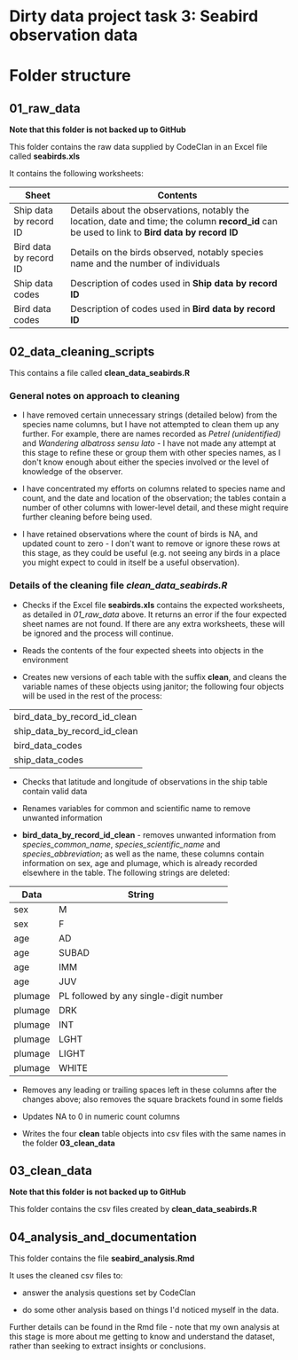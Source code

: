 # Dirty data project task 3: Seabird observation data



# Folder structure

## 01_raw_data

**Note that this folder is not backed up to GitHub**

This folder contains the raw data supplied by CodeClan in an Excel file called **seabirds.xls**

It contains the following worksheets:

| **Sheet**              | **Contents**                                                                                                                                    |
|------------------------|-------------------------------------------------------------------------------------------------------------------------------------------------|
| Ship data by record ID | Details about the observations, notably the location, date and time; the column **record_id** can be used to link to **Bird data by record ID** |
| Bird data by record ID | Details on the birds observed, notably species name and the number of individuals                                                               |
| Ship data codes        | Description of codes used in **Ship data by record ID**                                                                                         |
| Bird data codes        | Description of codes used in **Bird data by record ID**                                                                                         |



## 02_data_cleaning_scripts

This contains a file called **clean_data_seabirds.R**

### General notes on approach to cleaning

* I have removed certain unnecessary strings (detailed below) from the species name columns, but I have not attempted to clean them up any further. For example, there are names recorded as *Petrel (unidentified)* and *Wandering albatross sensu lato* - I have not made any attempt at this stage to refine these or group them with other species names, as I don't know enough about either the species involved or the level of knowledge of the observer.

* I have concentrated my efforts on columns related to species name and count, and the date and location of the observation; the tables contain a number of other columns with lower-level detail, and these might require further cleaning before being  used.

* I have retained observations where the count of birds is NA, and updated count to zero - I don't want to remove or ignore these rows at this stage, as they could be useful (e.g. not seeing any birds in a place you might expect to could in itself  be a useful observation).



### Details of the cleaning file  *clean_data_seabirds.R*

* Checks if the Excel file  **seabirds.xls**  contains the expected worksheets, as detailed in *01_raw_data* above.
It returns an error if the four expected sheet names are not found. If there are any extra worksheets, these will be ignored and the process will continue.

* Reads the contents of the four expected sheets into objects in the environment

* Creates new versions of each table with the suffix **clean**, and cleans the variable names of these objects using janitor; the following four objects will be used in the rest of the process:


| |
|------------------------------|
| bird_data_by_record_id_clean |
| ship_data_by_record_id_clean |
| bird_data_codes              |
| ship_data_codes              |


* Checks that latitude and longitude of observations in the ship table contain valid data

* Renames variables for common and scientific name to remove unwanted information

* **bird_data_by_record_id_clean** - removes unwanted information from *species_common_name*, *species_scientific_name* and *species_abbreviation*; as well as the name, these columns contain information on sex, age and plumage, which is already recorded elsewhere in the table. The following strings are deleted:

| **Data** | **String**                             |
|----------|----------------------------------------|
| sex      | M                                      |
| sex      | F                                      |
| age      | AD                                     |
| age      | SUBAD                                  |
| age      | IMM                                    |
| age      | JUV                                    |
| plumage  | PL followed by any single-digit number |
| plumage  | DRK                                    |
| plumage  | INT                                    |
| plumage  | LGHT                                   |
| plumage  | LIGHT                                  |
| plumage  | WHITE                                  |

* Removes any leading or trailing spaces left in these columns after the changes above; also removes the square brackets found in some fields

* Updates NA to 0 in numeric count columns

* Writes the four **clean** table objects into csv files with the same names in the folder **03_clean_data**




## 03_clean_data

**Note that this folder is not backed up to GitHub**

This folder contains the csv files created by **clean_data_seabirds.R**



## 04_analysis_and_documentation

This folder contains the file **seabird_analysis.Rmd**

It uses the cleaned csv files to:

* answer the analysis questions set by CodeClan

* do some other analysis based on things I'd noticed myself in the data.

Further details can be found in the Rmd file - note that my own analysis at this stage is more about me getting to know and understand the dataset, rather than seeking to extract insights or conclusions.









